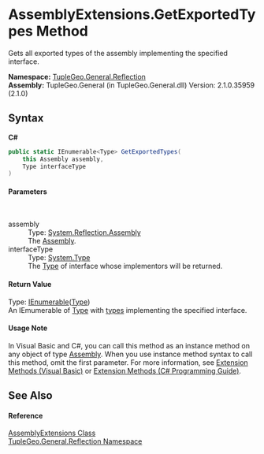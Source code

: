 # AssemblyExtensions.GetExportedTypes Method 
 

Gets all exported types of the assembly implementing the specified interface.

**Namespace:**&nbsp;<a href="N_TupleGeo_General_Reflection">TupleGeo.General.Reflection</a><br />**Assembly:**&nbsp;TupleGeo.General (in TupleGeo.General.dll) Version: 2.1.0.35959 (2.1.0)

## Syntax

**C#**<br />
``` C#
public static IEnumerable<Type> GetExportedTypes(
	this Assembly assembly,
	Type interfaceType
)
```


#### Parameters
&nbsp;<dl><dt>assembly</dt><dd>Type: <a href="http://msdn2.microsoft.com/en-us/library/xbe1wdx9" target="_blank">System.Reflection.Assembly</a><br />The <a href="http://msdn2.microsoft.com/en-us/library/xbe1wdx9" target="_blank">Assembly</a>.</dd><dt>interfaceType</dt><dd>Type: <a href="http://msdn2.microsoft.com/en-us/library/42892f65" target="_blank">System.Type</a><br />The <a href="http://msdn2.microsoft.com/en-us/library/42892f65" target="_blank">Type</a> of interface whose implementors will be returned.</dd></dl>

#### Return Value
Type: <a href="http://msdn2.microsoft.com/en-us/library/9eekhta0" target="_blank">IEnumerable</a>(<a href="http://msdn2.microsoft.com/en-us/library/42892f65" target="_blank">Type</a>)<br />An IEmumerable of <a href="http://msdn2.microsoft.com/en-us/library/42892f65" target="_blank">Type</a> with <a href="http://msdn2.microsoft.com/en-us/library/42892f65" target="_blank">types</a> implementing the specified interface.

#### Usage Note
In Visual Basic and C#, you can call this method as an instance method on any object of type <a href="http://msdn2.microsoft.com/en-us/library/xbe1wdx9" target="_blank">Assembly</a>. When you use instance method syntax to call this method, omit the first parameter. For more information, see <a href="http://msdn.microsoft.com/en-us/library/bb384936.aspx">Extension Methods (Visual Basic)</a> or <a href="http://msdn.microsoft.com/en-us/library/bb383977.aspx">Extension Methods (C# Programming Guide)</a>.

## See Also


#### Reference
<a href="T_TupleGeo_General_Reflection_AssemblyExtensions">AssemblyExtensions Class</a><br /><a href="N_TupleGeo_General_Reflection">TupleGeo.General.Reflection Namespace</a><br />